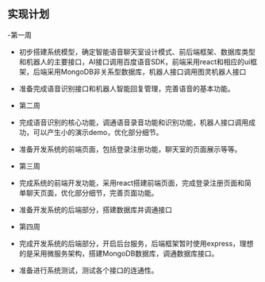 ## 实现计划

-第一周
 - 初步搭建系统模型，确定智能语音聊天室设计模式、前后端框架、数据库类型和机器人的主要接口，AI接口调用百度语音SDK，前端采用react和相应的ui框架，后端采用MongoDB非关系型数据库，机器人接口调用图灵机器人接口

 - 准备完成语音识别接口和机器人智能回复管理，完善语音的基本功能。

- 第二周
 - 完成语音识别的核心功能，调通语音录音功能和识别功能，机器人接口调用成功，可以产生小的演示demo，优化部分细节。

 - 准备开发系统的前端页面，包括登录注册功能，聊天室的页面展示等等。

- 第三周
 - 完成系统的前端开发功能，采用react搭建前端页面，完成登录注册页面和简单聊天页面，优化部分细节，完善页面功能。

 - 准备开发系统的后端部分，搭建数据库并调通接口

- 第四周
 - 完成开发系统的后端部分，开启后台服务，后端框架暂时使用express，理想的是采用微服务架构，搭建MongoDB数据库，调通数据库接口。

 - 准备进行系统测试，测试各个接口的连通性。